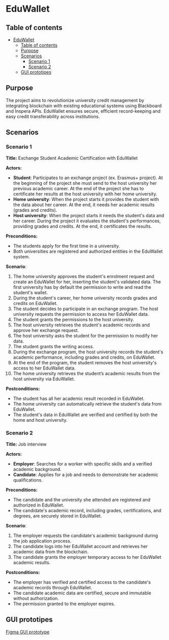 # EduWallet

## Table of contents

- [EduWallet](#eduwallet)
  - [Table of contents](#table-of-contents)
  - [Purpose](#purpose)
  - [Scenarios](#scenarios)
    - [Scenario 1](#scenario-1)
    - [Scenario 2](#scenario-2)
  - [GUI prototipes](#gui-prototipes)

## Purpose

The project aims to revolutionize university credit management by integrating blockchain with existing educational systems using Blackboard and Inspera APIs. EduWallet ensures secure, efficient record-keeping and easy credit transferability across institutions.

## Scenarios

### Scenario 1

**Title:** Exchange Student Academic Certification with EduWallet

**Actors:**

- **Student**: Participates to an exchange project (ex. Erasmus+ project). At the beginning of the project she must send to the host university her previous academic career. At the end of the project she has to certificate her results at the host university with her home university.
- **Home university**: When the project starts it provides the student with the data about her career. At the end, it needs her academic results (grades and credits).
- **Host university**: When the project starts it needs the student's data and her career. During the project it evaluates the student's performances, providing grades and credits. At the end, it certificates the results.

**Preconditions:**

- The students apply for the first time in a university.
- Both universities are registered and authorized entities in the EduWallet system.

**Scenario**:

1. The home university approves the student's enrolment request and create an EduWallet for her, inserting the student's validated data. The first university has by default the permission to write and read the student's wallet.
2. During the student's career, her home university records grades and credits on EduWallet.
3. The student decides to participate in an exchange program. The host university requests the permission to access her EduWallet data.
4. The student grants the permissions to the host university.
5. The host university retrieves the student's academic records and approve her exchange request.
6. The host university asks the student for the permission to modify her data.
7. The student grants the writing access.
8. During the exchange program, the host university records the student's academic performance, including grades and credits, on EduWallet.
9. At the end of the program, the student removes the host university's access to her EduWallet data.
10. The home university retrieves the student’s academic results from the host university via EduWallet.

**Postconditions:**

- The student has all her academic result recorded in EduWallet.
- The home university can automatically retrieve the student's data from EduWallet.
- The student's data in EduWallet are verified and certified by both the home and host university.

### Scenario 2

**Title:** Job interview

**Actors:**

- **Employer**: Searches for a worker with specific skills and a verified academic background.
- **Candidate**:  Applies for a job and needs to demonstrate her academic qualifications.

**Preconditions:**

- The candidate and the university she attended are registered and authorized in EduWallet.
- The candidate's academic record, including grades, certifications, and degrees, are securely stored in EduWallet.

**Scenario**:

1. The employer requests the candidate's academic background during the job application process.
2. The candidate logs into her EduWallet account and retrieves her academic data from the blockchain.
3. The candidate grants the employer temporary access to her EduWallet academic results.

**Postconditions:**

- The employer has verified and certified access to the candidate's academic records through EduWallet.
- The candidate academic data are certified, secure and immutable without authorization.
- The permission granted to the employer expires.

## GUI prototipes

[Figma GUI prototype](https://www.figma.com/design/aZrmR2thWfRGKQWDQbZE9C/EduWallet?node-id=125-95&t=gQwA5a4uDzRy8jBl-1)
